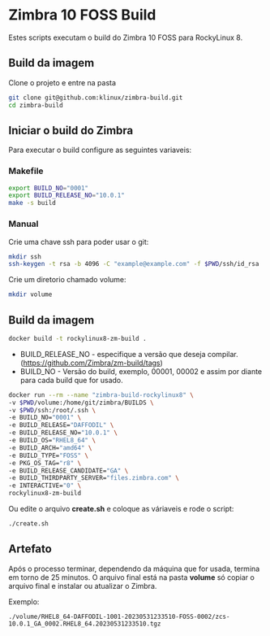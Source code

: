 # Zimbra 10 FOSS Build
Estes scripts executam o build do Zimbra 10 FOSS para RockyLinux 8.

## Build da imagem
Clone o projeto e entre na pasta
```sh
git clone git@github.com:klinux/zimbra-build.git
cd zimbra-build
```

## Iniciar o build do Zimbra
Para executar o build configure as seguintes variaveis:

### Makefile
```sh
export BUILD_NO="0001"
export BUILD_RELEASE_NO="10.0.1"
make -s build
```

### Manual

Crie uma chave ssh para poder usar o git:
```sh
mkdir ssh
ssh-keygen -t rsa -b 4096 -C "example@example.com" -f $PWD/ssh/id_rsa
```

Crie um diretorio chamado volume:
```sh
mkdir volume
```

## Build da imagem
```sh
docker build -t rockylinux8-zm-build .
```

* BUILD_RELEASE_NO - especifique a versão que deseja compilar. (https://github.com/Zimbra/zm-build/tags)
* BUILD_NO - Versão do build, exemplo, 00001, 00002 e assim por diante para cada build que for usado.

```sh
docker run --rm --name "zimbra-build-rockylinux8" \
-v $PWD/volume:/home/git/zimbra/BUILDS \
-v $PWD/ssh:/root/.ssh \
-e BUILD_NO="0001" \
-e BUILD_RELEASE="DAFFODIL" \
-e BUILD_RELEASE_NO="10.0.1" \
-e BUILD_OS="RHEL8_64" \
-e BUILD_ARCH="amd64" \
-e BUILD_TYPE="FOSS" \
-e PKG_OS_TAG="r8" \
-e BUILD_RELEASE_CANDIDATE="GA" \
-e BUILD_THIRDPARTY_SERVER="files.zimbra.com" \
-e INTERACTIVE="0" \
rockylinux8-zm-build
```

Ou edite o arquivo **create.sh** e coloque as váriaveis e rode o script:
```sh
./create.sh
```
## Artefato
Após o processo terminar, dependendo da máquina que for usada, termina em torno de 25 minutos.
O arquivo final está na pasta **volume** só copiar o arquivo final e instalar ou atualizar o Zimbra.

Exemplo:
```
./volume/RHEL8_64-DAFFODIL-1001-20230531233510-FOSS-0002/zcs-10.0.1_GA_0002.RHEL8_64.20230531233510.tgz
```